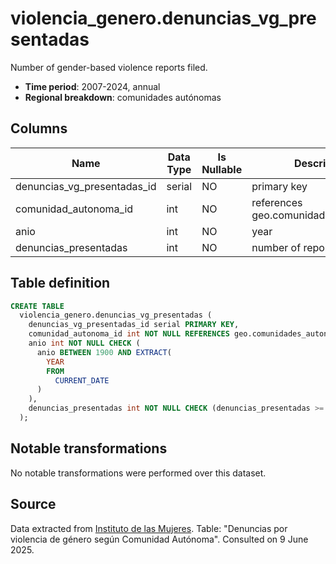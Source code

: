 # violencia_genero.denuncias_vg_presentadas

Number of gender-based violence reports filed.

- **Time period**: 2007-2024, annual
- **Regional breakdown**: comunidades autónomas

## Columns

| Name | Data Type | Is Nullable | Description |
| --- | --- | --- | --- |
| denuncias_vg_presentadas_id | serial | NO | primary key |
| comunidad_autonoma_id | int | NO | references geo.comunidades_autonomas |
| anio | int | NO | year |
| denuncias_presentadas | int | NO | number of reports filed |

## Table definition

```sql
CREATE TABLE
  violencia_genero.denuncias_vg_presentadas (
    denuncias_vg_presentadas_id serial PRIMARY KEY,
    comunidad_autonoma_id int NOT NULL REFERENCES geo.comunidades_autonomas (comunidad_autonoma_id),
    anio int NOT NULL CHECK (
      anio BETWEEN 1900 AND EXTRACT(
        YEAR
        FROM
          CURRENT_DATE
      )
    ),
    denuncias_presentadas int NOT NULL CHECK (denuncias_presentadas >= 0)
  );
```

## Notable transformations
No notable transformations were performed over this dataset.

## Source
Data extracted from <a href="https://www.inmujeres.gob.es/MujerCifras/Violencia/AmbitoJudicial.htm" target="_blank">Instituto de las Mujeres</a>. Table: "Denuncias por violencia de género según Comunidad Autónoma".
Consulted on 9 June 2025.
